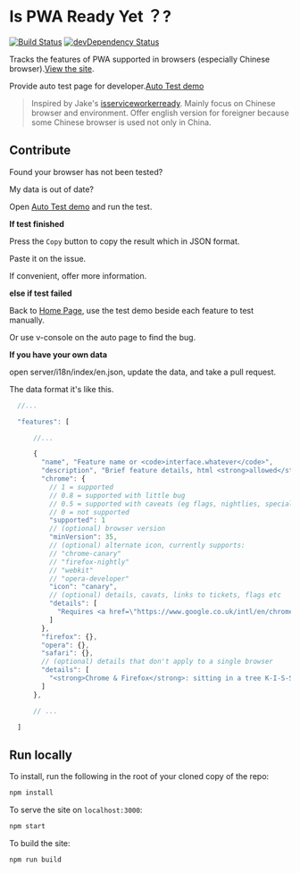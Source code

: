 # Is PWA Ready Yet ？?

[![Build Status](https://api.travis-ci.org/toxic-johann/is-pwa-ready.svg)](https://travis-ci.org/toxic-johann/is-pwa-ready)
[![devDependency Status](https://david-dm.org/toxic-johann/is-pwa-ready.svg)](https://david-dm.org/toxic-johann/is-pwa-ready)

Tracks the features of PWA supported in browsers (especially Chinese browser).[View the site](https://ispwaready.toxicjohann.com).

Provide auto test page for developer.[Auto Test demo](https://ispwaready.toxicjohann.com/auto/)

> Inspired by Jake's [isserviceworkerready](https://github.com/jakearchibald/isserviceworkerready).  Mainly focus on Chinese browser and environment.  Offer english version for foreigner because some Chinese browser is used not only in China. 


## Contribute

Found your browser has not been tested?

My data is out of date?

Open [Auto Test demo](https://ispwaready.toxicjohann.com/auto/) and run the test.

**If test finished**

Press the `Copy` button to copy the result which in JSON format.

Paste it on the issue.

If convenient, offer more information.

**else if test failed**

Back to [Home Page](https://ispwaready.toxicjohann.com), use the test demo beside each feature to test manually.

Or use v-console on the auto page to find the bug.

**If you have your own data**

open server/i18n/index/en.json, update the data, and take a pull request.

The data format it's like this.

```js
  //...

  "features": [

      //...

      {
        "name", "Feature name or <code>interface.whatever</code>",
        "description", "Brief feature details, html <strong>allowed</strong>",
        "chrome": {
          // 1 = supported
          // 0.8 = supported with little bug
          // 0.5 = supported with caveats (eg flags, nightlies, special builds)
          // 0 = not supported
          "supported": 1
          // (optional) browser version
          "minVersion": 35,
          // (optional) alternate icon, currently supports:
          // "chrome-canary"
          // "firefox-nightly"
          // "webkit"
          // "opera-developer"
          "icon": "canary",
          // (optional) details, cavats, links to tickets, flags etc
          "details": [
            "Requires <a href=\"https://www.google.co.uk/intl/en/chrome/browser/canary.html\">Chrome Canary</a>"
          ]
        },
        "firefox": {},
        "opera": {},
        "safari": {},
        // (optional) details that don't apply to a single browser
        "details": [
          "<strong>Chrome & Firefox</strong>: sitting in a tree K-I-S-S-I-N-G"
        ]
      },

      // ...

  ]
```


## Run locally

To install, run the following in the root of your cloned copy of the repo:

```sh
npm install
```

To serve the site on `localhost:3000`:

```sh
npm start
```

To build the site:

```sh
npm run build
```